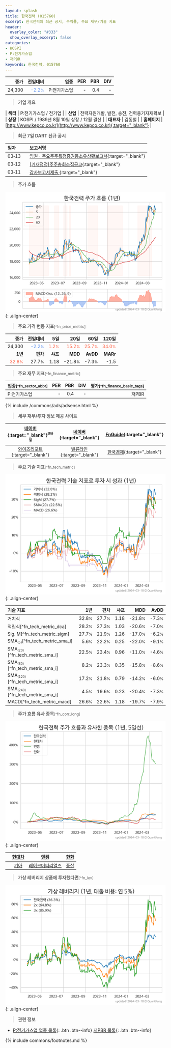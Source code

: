 ```yaml
---
layout: splash
title: 한국전력 (015760)
excerpt: 한국전력의 최근 공시, 수익률, 주요 재무/기술 지표
header:
  overlay_color: "#333"
  show_overlay_excerpt: false
categories:
- KOSPI
- P:전기가스업
- 저PBR
keywords: 한국전력, 015760
---
```


| **종가** | **전일대비** | **업종** | **PER** | **PBR** | **DIV** |
| -------: | -----------: | -------: | ------: | ------: | ------: |
| 24,300 | <span style="color: cornflowerblue">-2.2<small>%</small></span> | P:전기가스업 | - | 0.4 | - |

<!-- more -->


> **기업 개요**<a id="company"></a>

| <span style="white-space:nowrap;">**섹터**</span> | P:전기가스업 / 전기업 |
| <span style="white-space:nowrap;">**산업**</span> | 전력자원개발, 발전, 송전, 전력용기자재확보 |
| <span style="white-space:nowrap;">**상장**</span> | KOSPI / 1989년 8월 10일 상장 / 12월 결산 |
| <span style="white-space:nowrap;">**대표자**</span> | 김동철 |
| <span style="white-space:nowrap;">**홈페이지**</span> | [http://www.kepco.co.kr](http://www.kepco.co.kr){:target="_blank"} |


> **최근 7일 DART 신규 공시**<a id="dart"></a>

| **일자** |      | **보고서명** |
| :------- | :--- | :----------- |
| 03&#x2011;13 | | [임원ㆍ주요주주특정증권등소유상황보고서](https://dart.fss.or.kr/dsaf001/main.do?rcpNo=20240313000405){:target="_blank"} |
| 03&#x2011;12 | | [[기재정정]주주총회소집공고](https://dart.fss.or.kr/dsaf001/main.do?rcpNo=20240312000718){:target="_blank"} |
| 03&#x2011;11 | | [감사보고서제출              ](https://dart.fss.or.kr/dsaf001/main.do?rcpNo=20240311801259){:target="_blank"} |


> **주가 흐름**<a id="price"></a>

![015760](/stock/images/015760.png){: .align-center}


> **주요 가격 변동 지표**<small>[^fn_price_metric]</small>

| **종가** | **전일대비** | **5일** | **20일** | **60일** | **120일** |
| -------: | -----------: | ------: | -------: | -------: | --------: |
| 24,300 | <span style="color: cornflowerblue">-2.2<small>%</small></span> | <span style="color: tomato">1.2<small>%</small></span> | <span style="color: tomato">15.2<small>%</small></span> | <span style="color: tomato">25.7<small>%</small></span> | <span style="color: tomato">34.0<small>%</small></span> |
| **1년** | **편차** | **샤프** | **MDD** | **AvDD** | **MARr** |
| <span style="color: tomato">32.8<small>%</small></span> | 27.7<small>%</small> | 1.18 | -21.8<small>%</small> | -7.3<small>%</small> | -1.5 |


> **주요 재무 지표**<small>[^fn_finance_metric]</small>

| **업종**<small>[^fn_sector_abbr]</small> | **PER** | **PBR** | **DIV** | **평가**<small>[^fn_finance_basic_tags]</small> |
| :--------------------------------------- | ------: | ------: | ------: | ----------------------------------------------: |
| P:전기가스업 | - | 0.4 | - | 저PBR |



{% include /commons/ads/adsense.html %}

> **세부 재무/투자 정보 제공 사이트**

| [네이버](https://m.stock.naver.com/domestic/stock/015760/finance/summary){:target="_blank"}<sup><small>모바일</small></sup> | [네이버](https://finance.naver.com/item/coinfo.naver?code=015760){:target="_blank"} | [FnGuide](https://comp.fnguide.com/SVO2/ASP/SVD_Invest.asp?gicode=A015760&MenuYn=Y){:target="_blank"} |
| :---: | :---: | :---: |
| [와이즈리포트](https://comp.wisereport.co.kr/company/c1040001.aspx?cmp_cd=015760){:target="_blank"} | [밸류라인](https://www.valueline.co.kr/finance/summary/015760){:target="_blank"} | [한국경제](https://markets.hankyung.com/stock/015760/financial-summary){:target="_blank"} |


> **주요 기술 지표**<small>[^fn_tech_metric]</small>


![015760](/stock/images/015760_tech.png){: .align-center}

| **기술 지표** | **1년** | **편차** | **샤프** | **MDD** | **AvDD** |
| :------------ | ------: | -----------: | -------: | ------: | -------: |
| 거치식 | 32.8<small>%</small> | 27.7<small>%</small> | 1.18 | -21.8<small>%</small> | -7.3<small>%</small> |
| 적립식[^fn_tech_metric_dca] | 28.2<small>%</small> | 27.3<small>%</small> | 1.03 | -20.6<small>%</small> | -7.0<small>%</small> |
| Sig. M[^fn_tech_metric_sigm] | 27.7<small>%</small> | 21.9<small>%</small> | 1.26 | -17.0<small>%</small> | -6.2<small>%</small> |
| SMA<small><sub>(5)</sub></small>[^fn_tech_metric_sma_i] | 5.6<small>%</small> | 22.2<small>%</small> | 0.25 | -22.0<small>%</small> | -9.1<small>%</small> |
| SMA<small><sub>(20)</sub></small>[^fn_tech_metric_sma_i] | 22.5<small>%</small> | 23.4<small>%</small> | 0.96 | -11.0<small>%</small> | -4.6<small>%</small> |
| SMA<small><sub>(60)</sub></small>[^fn_tech_metric_sma_i] | 8.2<small>%</small> | 23.3<small>%</small> | 0.35 | -15.8<small>%</small> | -8.6<small>%</small> |
| SMA<small><sub>(120)</sub></small>[^fn_tech_metric_sma_i] | 17.2<small>%</small> | 21.8<small>%</small> | 0.79 | -14.2<small>%</small> | -6.0<small>%</small> |
| SMA<small><sub>(240)</sub></small>[^fn_tech_metric_sma_i] | 4.5<small>%</small> | 19.6<small>%</small> | 0.23 | -20.4<small>%</small> | -7.3<small>%</small> |
| MACD[^fn_tech_metric_macd] | 26.6<small>%</small> | 22.6<small>%</small> | 1.18 | -19.7<small>%</small> | -7.9<small>%</small> |


> **주가 흐름 유사 종목**<a id="corr"></a><small>[^fn_corr_long]</small>

![015760](/stock/images/015760_corr.png){: .align-center}

|       | [현대차](/005380/) | [엔켐](/348370/) | [한화](/000880/) |
| :---: | :------------------------------------: | :------------------------------------: | :------------------------------------: |
|       | [기아](/000270/) | [레이크머티리얼즈](/281740/) | [풍산](/103140/) |


> **가상 레버리지 상품에 투자했다면**<a id="2x"></a><small>[^fn_lev]</small>

![015760](/stock/images/015760_2x.png){: .align-center}


> **관련 정보**

- [P:전기가스업 업종 목록](/stats/sector/kospi_업종_전기가스업_종목/){: .btn .btn--info} [저PBR 목록](/fn/fn_low_pbr/){: .btn .btn--info}

{% include commons/footnotes.md %}